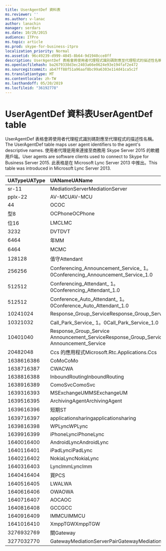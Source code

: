 ```yaml
---
title: UserAgentDef 資料表
ms.reviewer: ''
ms.author: v-lanac
author: lanachin
manager: serdars
ms.date: 10/20/2015
audience: ITPro
ms.topic: article
ms.prod: skype-for-business-itpro
localization_priority: Normal
ms.assetid: 96c49239-d999-4045-8b64-9d1940cce8ff
description: UserAgentDef 表格會將使用者代理程式識別碼對應至代理程式的描述性名稱。 使用者代理是用來連接至商務用 Skype Server 2015 的軟體用戶端。 此表格是在 Microsoft Lync Server 2013 中推出。
ms.openlocfilehash: ba2679338d3ec2403a66e0624e93e194faf2e472
ms.sourcegitcommit: ab47ff88f51a96aaf8bc99a6303e114d41ca5c2f
ms.translationtype: MT
ms.contentlocale: zh-TW
ms.lasthandoff: 05/20/2019
ms.locfileid: "36192778"
---
```

# <a name="useragentdef-table"></a><span data-ttu-id="34649-105">UserAgentDef 資料表</span><span class="sxs-lookup"><span data-stu-id="34649-105">UserAgentDef table</span></span>
 
<span data-ttu-id="34649-106">UserAgentDef 表格會將使用者代理程式識別碼對應至代理程式的描述性名稱。</span><span class="sxs-lookup"><span data-stu-id="34649-106">The UserAgentDef table maps user agent identifiers to the agent's descriptive names.</span></span> <span data-ttu-id="34649-107">使用者代理是用來連接至商務用 Skype Server 2015 的軟體用戶端。</span><span class="sxs-lookup"><span data-stu-id="34649-107">User agents are software clients used to connect to Skype for Business Server 2015.</span></span> <span data-ttu-id="34649-108">此表格是在 Microsoft Lync Server 2013 中推出。</span><span class="sxs-lookup"><span data-stu-id="34649-108">This table was introduced in Microsoft Lync Server 2013.</span></span>
  
|<span data-ttu-id="34649-109">**UAType**</span><span class="sxs-lookup"><span data-stu-id="34649-109">**UAType**</span></span>|<span data-ttu-id="34649-110">**UAName**</span><span class="sxs-lookup"><span data-stu-id="34649-110">**UAName**</span></span>|<span data-ttu-id="34649-111">**UACategory**</span><span class="sxs-lookup"><span data-stu-id="34649-111">**UACategory**</span></span>|
|:-----|:-----|:-----|
|<span data-ttu-id="34649-112">sr-1</span><span class="sxs-lookup"><span data-stu-id="34649-112">1</span></span>  <br/> |<span data-ttu-id="34649-113">MediationServer</span><span class="sxs-lookup"><span data-stu-id="34649-113">MediationServer</span></span>  <br/> |<span data-ttu-id="34649-114">MediationServer</span><span class="sxs-lookup"><span data-stu-id="34649-114">MediationServer</span></span>  <br/> |
|<span data-ttu-id="34649-115">pplx-2</span><span class="sxs-lookup"><span data-stu-id="34649-115">2</span></span>  <br/> |<span data-ttu-id="34649-116">AV-MCU</span><span class="sxs-lookup"><span data-stu-id="34649-116">AV-MCU</span></span>  <br/> |<span data-ttu-id="34649-117">AV-MCU</span><span class="sxs-lookup"><span data-stu-id="34649-117">AV-MCU</span></span>  <br/> |
|<span data-ttu-id="34649-118">4</span><span class="sxs-lookup"><span data-stu-id="34649-118">4</span></span>  <br/> |<span data-ttu-id="34649-119">OC</span><span class="sxs-lookup"><span data-stu-id="34649-119">OC</span></span>  <br/> |<span data-ttu-id="34649-120">OC</span><span class="sxs-lookup"><span data-stu-id="34649-120">OC</span></span>  <br/> |
|<span data-ttu-id="34649-121">型</span><span class="sxs-lookup"><span data-stu-id="34649-121">8</span></span>  <br/> |<span data-ttu-id="34649-122">OCPhone</span><span class="sxs-lookup"><span data-stu-id="34649-122">OCPhone</span></span>  <br/> |<span data-ttu-id="34649-123">OCPhone</span><span class="sxs-lookup"><span data-stu-id="34649-123">OCPhone</span></span>  <br/> |
|<span data-ttu-id="34649-124">位</span><span class="sxs-lookup"><span data-stu-id="34649-124">16</span></span>  <br/> |<span data-ttu-id="34649-125">LMC</span><span class="sxs-lookup"><span data-stu-id="34649-125">LMC</span></span>  <br/> |<span data-ttu-id="34649-126">LMC</span><span class="sxs-lookup"><span data-stu-id="34649-126">LMC</span></span>  <br/> |
|<span data-ttu-id="34649-127">32</span><span class="sxs-lookup"><span data-stu-id="34649-127">32</span></span>  <br/> |<span data-ttu-id="34649-128">DVT</span><span class="sxs-lookup"><span data-stu-id="34649-128">DVT</span></span>  <br/> |<span data-ttu-id="34649-129">DVT</span><span class="sxs-lookup"><span data-stu-id="34649-129">DVT</span></span>  <br/> |
|<span data-ttu-id="34649-130">64</span><span class="sxs-lookup"><span data-stu-id="34649-130">64</span></span>  <br/> |<span data-ttu-id="34649-131">年</span><span class="sxs-lookup"><span data-stu-id="34649-131">MM</span></span>  <br/> |<span data-ttu-id="34649-132">年</span><span class="sxs-lookup"><span data-stu-id="34649-132">MM</span></span>  <br/> |
|<span data-ttu-id="34649-133">64</span><span class="sxs-lookup"><span data-stu-id="34649-133">64</span></span>  <br/> |<span data-ttu-id="34649-134">MC</span><span class="sxs-lookup"><span data-stu-id="34649-134">MC</span></span>  <br/> |<span data-ttu-id="34649-135">年</span><span class="sxs-lookup"><span data-stu-id="34649-135">MM</span></span>  <br/> |
|<span data-ttu-id="34649-136">128</span><span class="sxs-lookup"><span data-stu-id="34649-136">128</span></span>  <br/> |<span data-ttu-id="34649-137">值守</span><span class="sxs-lookup"><span data-stu-id="34649-137">Attendant</span></span>  <br/> |<span data-ttu-id="34649-138">值守</span><span class="sxs-lookup"><span data-stu-id="34649-138">Attendant</span></span>  <br/> |
|<span data-ttu-id="34649-139">256</span><span class="sxs-lookup"><span data-stu-id="34649-139">256</span></span>  <br/> |<span data-ttu-id="34649-140">Conferencing_Announcement_Service_ 1。0</span><span class="sxs-lookup"><span data-stu-id="34649-140">Conferencing_Announcement_Service_1.0</span></span>  <br/> |<span data-ttu-id="34649-141">頒發</span><span class="sxs-lookup"><span data-stu-id="34649-141">CAS</span></span>  <br/> |
|<span data-ttu-id="34649-142">512</span><span class="sxs-lookup"><span data-stu-id="34649-142">512</span></span>  <br/> |<span data-ttu-id="34649-143">Conferencing_Attendant_ 1。0</span><span class="sxs-lookup"><span data-stu-id="34649-143">Conferencing_Attendant_1.0</span></span>  <br/> |<span data-ttu-id="34649-144">CAA</span><span class="sxs-lookup"><span data-stu-id="34649-144">CAA</span></span>  <br/> |
|<span data-ttu-id="34649-145">512</span><span class="sxs-lookup"><span data-stu-id="34649-145">512</span></span>  <br/> |<span data-ttu-id="34649-146">Conference_Auto_Attendant_ 1。0</span><span class="sxs-lookup"><span data-stu-id="34649-146">Conference_Auto_Attendant_1.0</span></span>  <br/> |<span data-ttu-id="34649-147">CAA</span><span class="sxs-lookup"><span data-stu-id="34649-147">CAA</span></span>  <br/> |
|<span data-ttu-id="34649-148">1024</span><span class="sxs-lookup"><span data-stu-id="34649-148">1024</span></span>  <br/> |<span data-ttu-id="34649-149">Response_Group_Service</span><span class="sxs-lookup"><span data-stu-id="34649-149">Response_Group_Service</span></span>  <br/> |<span data-ttu-id="34649-150">RG</span><span class="sxs-lookup"><span data-stu-id="34649-150">RGS</span></span>  <br/> |
|<span data-ttu-id="34649-151">1032</span><span class="sxs-lookup"><span data-stu-id="34649-151">1032</span></span>  <br/> |<span data-ttu-id="34649-152">Call_Park_Service_ 1。0</span><span class="sxs-lookup"><span data-stu-id="34649-152">Call_Park_Service_1.0</span></span>  <br/> |<span data-ttu-id="34649-153">CPS</span><span class="sxs-lookup"><span data-stu-id="34649-153">CPS</span></span>  <br/> |
|<span data-ttu-id="34649-154">1040</span><span class="sxs-lookup"><span data-stu-id="34649-154">1040</span></span>  <br/> |<span data-ttu-id="34649-155">Response_Group_Service Announcement_Service</span><span class="sxs-lookup"><span data-stu-id="34649-155">Response_Group_Service Announcement_Service</span></span>  <br/> |<span data-ttu-id="34649-156">完工</span><span class="sxs-lookup"><span data-stu-id="34649-156">AS</span></span>  <br/> |
|<span data-ttu-id="34649-157">2048</span><span class="sxs-lookup"><span data-stu-id="34649-157">2048</span></span>  <br/> |<span data-ttu-id="34649-158">Ccs 的應用程式</span><span class="sxs-lookup"><span data-stu-id="34649-158">Microsoft.Rtc.Applications.Ccs</span></span>  <br/> |<span data-ttu-id="34649-159">CCS</span><span class="sxs-lookup"><span data-stu-id="34649-159">CCS</span></span>  <br/> |
|<span data-ttu-id="34649-160">16386</span><span class="sxs-lookup"><span data-stu-id="34649-160">16386</span></span>  <br/> |<span data-ttu-id="34649-161">CoMo</span><span class="sxs-lookup"><span data-stu-id="34649-161">CoMo</span></span>  <br/> |<span data-ttu-id="34649-162">CoMo</span><span class="sxs-lookup"><span data-stu-id="34649-162">CoMo</span></span>  <br/> |
|<span data-ttu-id="34649-163">16387</span><span class="sxs-lookup"><span data-stu-id="34649-163">16387</span></span>  <br/> |<span data-ttu-id="34649-164">CWA</span><span class="sxs-lookup"><span data-stu-id="34649-164">CWA</span></span>  <br/> |<span data-ttu-id="34649-165">CWA</span><span class="sxs-lookup"><span data-stu-id="34649-165">CWA</span></span>  <br/> |
|<span data-ttu-id="34649-166">16388</span><span class="sxs-lookup"><span data-stu-id="34649-166">16388</span></span>  <br/> |<span data-ttu-id="34649-167">InboundRouting</span><span class="sxs-lookup"><span data-stu-id="34649-167">InboundRouting</span></span>  <br/> |<span data-ttu-id="34649-168">InboundRouting</span><span class="sxs-lookup"><span data-stu-id="34649-168">InboundRouting</span></span>  <br/> |
|<span data-ttu-id="34649-169">16389</span><span class="sxs-lookup"><span data-stu-id="34649-169">16389</span></span>  <br/> |<span data-ttu-id="34649-170">ComoSvc</span><span class="sxs-lookup"><span data-stu-id="34649-170">ComoSvc</span></span>  <br/> |<span data-ttu-id="34649-171">ComoSvc</span><span class="sxs-lookup"><span data-stu-id="34649-171">ComoSvc</span></span>  <br/> |
|<span data-ttu-id="34649-172">16393</span><span class="sxs-lookup"><span data-stu-id="34649-172">16393</span></span>  <br/> |<span data-ttu-id="34649-173">MSExchangeUM</span><span class="sxs-lookup"><span data-stu-id="34649-173">MSExchangeUM</span></span>  <br/> |<span data-ttu-id="34649-174">ExUM</span><span class="sxs-lookup"><span data-stu-id="34649-174">ExUM</span></span>  <br/> |
|<span data-ttu-id="34649-175">16395</span><span class="sxs-lookup"><span data-stu-id="34649-175">16395</span></span>  <br/> |<span data-ttu-id="34649-176">ArchivingAgent</span><span class="sxs-lookup"><span data-stu-id="34649-176">ArchivingAgent</span></span>  <br/> |<span data-ttu-id="34649-177">ARCHAGENT</span><span class="sxs-lookup"><span data-stu-id="34649-177">ARCHAGENT</span></span>  <br/> |
|<span data-ttu-id="34649-178">16396</span><span class="sxs-lookup"><span data-stu-id="34649-178">16396</span></span>  <br/> |<span data-ttu-id="34649-179">短期</span><span class="sxs-lookup"><span data-stu-id="34649-179">ST</span></span>  <br/> |<span data-ttu-id="34649-180">短期</span><span class="sxs-lookup"><span data-stu-id="34649-180">ST</span></span>  <br/> |
|<span data-ttu-id="34649-181">16397</span><span class="sxs-lookup"><span data-stu-id="34649-181">16397</span></span>  <br/> |<span data-ttu-id="34649-182">applicationsharing</span><span class="sxs-lookup"><span data-stu-id="34649-182">applicationsharing</span></span>  <br/> |<span data-ttu-id="34649-183">ASMCU</span><span class="sxs-lookup"><span data-stu-id="34649-183">ASMCU</span></span>  <br/> |
|<span data-ttu-id="34649-184">16398</span><span class="sxs-lookup"><span data-stu-id="34649-184">16398</span></span>  <br/> |<span data-ttu-id="34649-185">WPLync</span><span class="sxs-lookup"><span data-stu-id="34649-185">WPLync</span></span>  <br/> |<span data-ttu-id="34649-186">WPLync</span><span class="sxs-lookup"><span data-stu-id="34649-186">WPLync</span></span>  <br/> |
|<span data-ttu-id="34649-187">16399</span><span class="sxs-lookup"><span data-stu-id="34649-187">16399</span></span>  <br/> |<span data-ttu-id="34649-188">iPhoneLync</span><span class="sxs-lookup"><span data-stu-id="34649-188">iPhoneLync</span></span>  <br/> |<span data-ttu-id="34649-189">iPhoneLync</span><span class="sxs-lookup"><span data-stu-id="34649-189">iPhoneLync</span></span>  <br/> |
|<span data-ttu-id="34649-190">16400</span><span class="sxs-lookup"><span data-stu-id="34649-190">16400</span></span>  <br/> |<span data-ttu-id="34649-191">AndroidLync</span><span class="sxs-lookup"><span data-stu-id="34649-191">AndroidLync</span></span>  <br/> |<span data-ttu-id="34649-192">AndroidLync</span><span class="sxs-lookup"><span data-stu-id="34649-192">AndroidLync</span></span>  <br/> |
|<span data-ttu-id="34649-193">16401</span><span class="sxs-lookup"><span data-stu-id="34649-193">16401</span></span>  <br/> |<span data-ttu-id="34649-194">iPadLync</span><span class="sxs-lookup"><span data-stu-id="34649-194">iPadLync</span></span>  <br/> |<span data-ttu-id="34649-195">iPadLync</span><span class="sxs-lookup"><span data-stu-id="34649-195">iPadLync</span></span>  <br/> |
|<span data-ttu-id="34649-196">16402</span><span class="sxs-lookup"><span data-stu-id="34649-196">16402</span></span>  <br/> |<span data-ttu-id="34649-197">NokiaLync</span><span class="sxs-lookup"><span data-stu-id="34649-197">NokiaLync</span></span>  <br/> |<span data-ttu-id="34649-198">NokiaLync</span><span class="sxs-lookup"><span data-stu-id="34649-198">NokiaLync</span></span>  <br/> |
|<span data-ttu-id="34649-199">16403</span><span class="sxs-lookup"><span data-stu-id="34649-199">16403</span></span>  <br/> |<span data-ttu-id="34649-200">LyncImm</span><span class="sxs-lookup"><span data-stu-id="34649-200">LyncImm</span></span>  <br/> |<span data-ttu-id="34649-201">LyncImm</span><span class="sxs-lookup"><span data-stu-id="34649-201">LyncImm</span></span>  <br/> |
|<span data-ttu-id="34649-202">16404</span><span class="sxs-lookup"><span data-stu-id="34649-202">16404</span></span>  <br/> |<span data-ttu-id="34649-203">買</span><span class="sxs-lookup"><span data-stu-id="34649-203">PCS</span></span>  <br/> |<span data-ttu-id="34649-204">買</span><span class="sxs-lookup"><span data-stu-id="34649-204">PCS</span></span>  <br/> |
|<span data-ttu-id="34649-205">16405</span><span class="sxs-lookup"><span data-stu-id="34649-205">16405</span></span>  <br/> |<span data-ttu-id="34649-206">LWA</span><span class="sxs-lookup"><span data-stu-id="34649-206">LWA</span></span>  <br/> |<span data-ttu-id="34649-207">LWA</span><span class="sxs-lookup"><span data-stu-id="34649-207">LWA</span></span>  <br/> |
|<span data-ttu-id="34649-208">16406</span><span class="sxs-lookup"><span data-stu-id="34649-208">16406</span></span>  <br/> |<span data-ttu-id="34649-209">OWA</span><span class="sxs-lookup"><span data-stu-id="34649-209">OWA</span></span>  <br/> |<span data-ttu-id="34649-210">OWA</span><span class="sxs-lookup"><span data-stu-id="34649-210">OWA</span></span>  <br/> |
|<span data-ttu-id="34649-211">16407</span><span class="sxs-lookup"><span data-stu-id="34649-211">16407</span></span>  <br/> |<span data-ttu-id="34649-212">AOC</span><span class="sxs-lookup"><span data-stu-id="34649-212">AOC</span></span>  <br/> |<span data-ttu-id="34649-213">AOC</span><span class="sxs-lookup"><span data-stu-id="34649-213">AOC</span></span>  <br/> |
|<span data-ttu-id="34649-214">16408</span><span class="sxs-lookup"><span data-stu-id="34649-214">16408</span></span>  <br/> |<span data-ttu-id="34649-215">GCC</span><span class="sxs-lookup"><span data-stu-id="34649-215">GCC</span></span>  <br/> |<span data-ttu-id="34649-216">GCC</span><span class="sxs-lookup"><span data-stu-id="34649-216">GCC</span></span>  <br/> |
|<span data-ttu-id="34649-217">16409</span><span class="sxs-lookup"><span data-stu-id="34649-217">16409</span></span>  <br/> |<span data-ttu-id="34649-218">IMMCU</span><span class="sxs-lookup"><span data-stu-id="34649-218">IMMCU</span></span>  <br/> |<span data-ttu-id="34649-219">IMMCU</span><span class="sxs-lookup"><span data-stu-id="34649-219">IMMCU</span></span>  <br/> |
|<span data-ttu-id="34649-220">16410</span><span class="sxs-lookup"><span data-stu-id="34649-220">16410</span></span>  <br/> |<span data-ttu-id="34649-221">XmppTGW</span><span class="sxs-lookup"><span data-stu-id="34649-221">XmppTGW</span></span>  <br/> |<span data-ttu-id="34649-222">XmppGateway</span><span class="sxs-lookup"><span data-stu-id="34649-222">XmppGateway</span></span>  <br/> |
|<span data-ttu-id="34649-223">32769</span><span class="sxs-lookup"><span data-stu-id="34649-223">32769</span></span>  <br/> |<span data-ttu-id="34649-224">關</span><span class="sxs-lookup"><span data-stu-id="34649-224">Gateway</span></span>  <br/> |<span data-ttu-id="34649-225">關</span><span class="sxs-lookup"><span data-stu-id="34649-225">Gateway</span></span>  <br/> |
|<span data-ttu-id="34649-226">32770</span><span class="sxs-lookup"><span data-stu-id="34649-226">32770</span></span>  <br/> |<span data-ttu-id="34649-227">GatewayMediationServerPair</span><span class="sxs-lookup"><span data-stu-id="34649-227">GatewayMediationServerPair</span></span>  <br/> |<span data-ttu-id="34649-228">GatewayMediationServerPair</span><span class="sxs-lookup"><span data-stu-id="34649-228">GatewayMediationServerPair</span></span>  <br/> |
   

